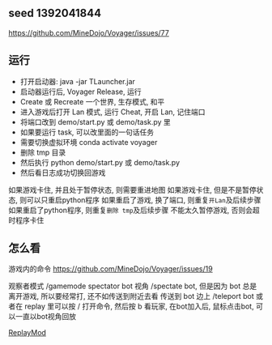 ## seed 1392041844

https://github.com/MineDojo/Voyager/issues/77

## 运行

- 打开启动器: java -jar TLauncher.jar
- 启动器运行后, Voyager Release, 运行
- Create 或 Recreate 一个世界, 生存模式, 和平
- 进入游戏后打开 Lan 模式, 运行 Cheat, 开启 Lan, 记住端口
- 将端口改到 demo/start.py 或 demo/task.py 里
- 如果要运行 task, 可以改里面的一句话任务
- 需要切换虚拟环境 conda activate voyager
- 删除 tmp 目录
- 然后执行 python demo/start.py 或 demo/task.py
- 然后看日志成功切换回游戏

如果游戏卡住, 并且处于暂停状态, 则需要重进地图
如果游戏卡住, 但是不是暂停状态, 则可以只重启python程序
如果重启了游戏, 换了端口, 则重复`开Lan`及后续步骤
如果重启了python程序, 则重复`删除 tmp`及后续步骤
不能太久暂停游戏, 否则会超时程序卡住


## 怎么看

游戏内的命令 https://github.com/MineDojo/Voyager/issues/19

观察者模式 /gamemode spectator
bot 视角 /spectate bot, 但是因为 bot 总是离开游戏, 所以要经常打, 还不如传送到附近去看
传送到 bot 边上 /teleport bot
或者在 replay 里可以按 / 打开命令, 然后按 b 看玩家, 在bot加入后, 鼠标点击bot, 可以一直以bot视角回放

[ReplayMod](https://github.com/MineDojo/Voyager/issues/115)

